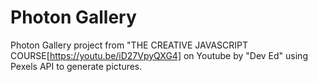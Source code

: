 # Photon Gallery

Photon Gallery project from "THE CREATIVE JAVASCRIPT COURSE[https://youtu.be/iD27VpyQXG4] on Youtube by "Dev Ed" using Pexels API to generate pictures.
